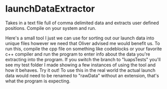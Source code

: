# launchDataExtractor
Takes in a text file full of comma delimited data and extracts user defined positions. Compile on your system and run.



Here's a small tool I just we can use for sorting out our launch data into unique files however we need that Oliver advised me would benefit us. To run this, compile the cpp file on something like codeblocks or your favorite c++ compiler and run the program to enter info about the data you're extracting into the program. If you switch the branch to "luapsTests" you'll see my test folder I made showing a few instances of using the tool and how it behaves. Try it out! To use this in the real world the actual launch data would need to be renamed to "rawData" without an extension, that's what the program is expecting.
